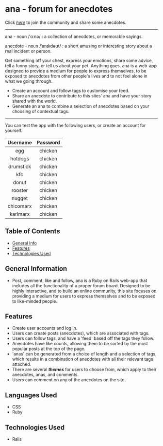 # ana - forum for anecdotes

Click [_here_](https://ana-anecdotes.herokuapp.com/) to join the community and share some anecdotes.

---------------------

ana - noun /ˈɑːnə/ : a collection of anecdotes, or memorable sayings.

anecdote - noun /ˈanɪkdəʊt/ : a short amusing or interesting story about a real incident or person.

Get something off your chest, express your emotions, share some advice, tell a funny story, or tell us about your pet. Anything goes. ana is a web-app designed to provide a medium for people to express themselves, to be exposed to anecdotes from other people's lives and to not feel alone in what we going through.

- Create an account and follow tags to customise your feed.
- Share an anecdote to contribute to this sites' ana and have your story shared with the world.
- Generate an ana to combine a selection of anecdotes based on your choosing of contextual tags.

-----------------

You can test the app with the following users, or create an account for yourself.

| **Username**         | **Password** |
|:--------------------:|:------------:|
|egg                   |   chicken    |
|hotdogs               |   chicken    |
|drumstick             |   chicken    |
|kfc                   |   chicken    |
|donut                 |   chicken    |
|rooster               |   chicken    |
|nugget                |   chicken    |
|chicomarx             |   chicken    |
|karlmarx              |   chicken    |


## Table of Contents
* [General Info](#general-information)
* [Features](#features)
* [Technologies Used](#technologies-used)

## General Information
- Post, comment, like and follow, ana is a Ruby on Rails web-app that includes all the functionality of a proper forum board. Designed to be highly interactive, and to build an online community, this site focuses on providing a medium for users to express themselves and to be exposed to like-minded people.

## Features
- Create user accounts and log in.
- Users can create posts (anecdotes), which are associated with tags. 
- Users can follow tags, and have a 'feed' based off the tags they follow.
- Anecdotes have like counts, allowing them to be sorted by the most popular posts at the top of the page.
- 'anas' can be generated from a choice of length and a selection of tags, which results in a combination of anecdotes with all their relevant tags attached.
- There are several ***themes*** for users to choose from, which apply to their anecdotes, anas, and comments.
- Users can comment on any of the anecdotes on the site.

## Languages Used
- CSS
- Ruby

## Technologies Used
- Rails
